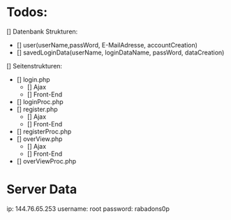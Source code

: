 # Todos:

[] Datenbank Strukturen:
  - [] user(userName,passWord, E-MailAdresse, accountCreation)
  - [] savedLoginData(userName, loginDataName, passWord, dataCreation)
  
[] Seitenstrukturen:
  - [] login.php
    - [] Ajax
    - [] Front-End
  - [] loginProc.php
  - [] register.php
    - [] Ajax
    - [] Front-End
  - [] registerProc.php
  - [] overView.php
    - [] Ajax
    - [] Front-End
  - [] overViewProc.php
  
# Server Data
ip: 144.76.65.253
username: root
password: rabadons0p
